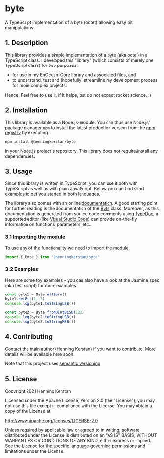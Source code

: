# byte
A TypeScript implementation of a byte (octet) allowing easy bit manipulations. 

## 1. Description 
This library provides a simple implementation of a byte (aka octet) in a TypeScript class. I developed this "library" (which consists of merely one TypeScript class) for two purposes:
- for use in my EnOcean-Core library and associated files, and
- to understand, test and (hopefully) streamline my development process for more complex projects. 

Hence: Feel free to use it, if it helps, but do not expect rocket science. :)


## 2. Installation
This library is available as a Node.js-module. You can thus use Node.js' package manager `npm` to install the latest production version from the [npm registry](https://npmjs.com) by executing

    npm install @henningkerstan/byte

in your Node.js project's repository. This library does not require/install any dependencies.


## 3. Usage
Since this library is written in TypeScript, you can use it both with TypeScript as well as with plain JavaScript. Below you can find short examples to get you started in both languages. 

The library also comes with an online [documentation](index.html). A good starting point for further reading is the documentation of the [Byte](classes/Byte.html) class. Moreover, as this documentation is generated from source code comments using [TypeDoc](https://typedoc.org), a supported editor (like [Visual Studio Code](https://code.visualstudio.com/)) can provide on-the-fly information on functions, parameters, etc..

### 3.1 Importing the module
To use any of the functionality we need to import the module. 
```typescript
import { Byte } from "@henningkerstan/byte"
```

### 3.2 Examples
Here are some toy examples - you can also have a look at the Jasmine spec (aka test script) for more examples.
```typescript
const byte1 = Byte.allZero()
byte1.setBit(1, 3)
console.log(byte1.toStringLSB())

const byte2 = Byte.fromUInt8LSB(123)
console.log(byte2.toStringLSB())
console.log(byte2.toStringMSB())
```

## 4. Contributing
Contact the main author ([Henning Kerstan](https://henningkerstan.de)) if you want to contribute. More details will be available here soon.

Note that this project uses [semantic versioning](https://semver.org/).


## 5. License
Copyright 2021 [Henning Kerstan](https://henningkerstan.de)

Licensed under the Apache License, Version 2.0 (the "License"); 
you may not use this file except in compliance with the License.
You may obtain a copy of the License at

  http://www.apache.org/licenses/LICENSE-2.0

Unless required by applicable law or agreed to in writing, software
distributed under the License is distributed on an "AS IS" BASIS,
WITHOUT WARRANTIES OR CONDITIONS OF ANY KIND, either express or implied.
See the License for the specific language governing permissions and
limitations under the License.
